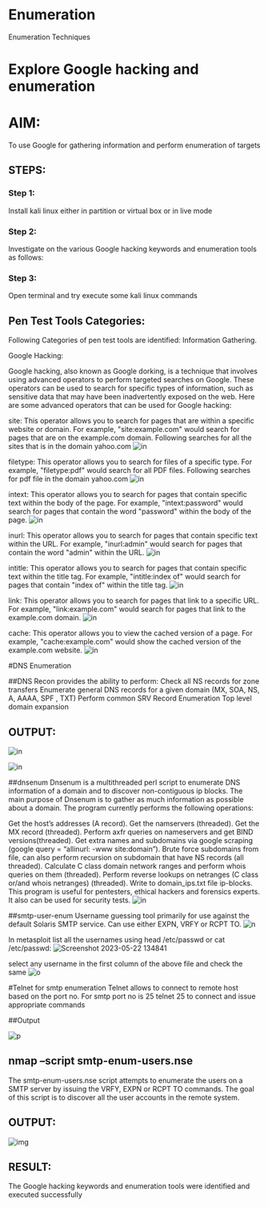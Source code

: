 # Enumeration
Enumeration Techniques

# Explore Google hacking and enumeration 

# AIM:

To use Google for gathering information and perform enumeration of targets

## STEPS:

### Step 1:

Install kali linux either in partition or virtual box or in live mode

### Step 2:

Investigate on the various Google hacking keywords and enumeration tools as follows:


### Step 3:
Open terminal and try execute some kali linux commands

## Pen Test Tools Categories:  

Following Categories of pen test tools are identified:
Information Gathering.

Google Hacking:

Google hacking, also known as Google dorking, is a technique that involves using advanced operators to perform targeted searches on Google. These operators can be used to search for specific types of information, such as sensitive data that may have been inadvertently exposed on the web. Here are some advanced operators that can be used for Google hacking:

site: This operator allows you to search for pages that are within a specific website or domain. For example, "site:example.com" would search for pages that are on the example.com domain.
Following searches for all the sites that is in the domain yahoo.com
![in](1.png)

filetype: This operator allows you to search for files of a specific type. For example, "filetype:pdf" would search for all PDF files.
Following searches for pdf file in the domain yahoo.com
![in](2.png)

intext: This operator allows you to search for pages that contain specific text within the body of the page. For example, "intext:password" would search for pages that contain the word "password" within the body of the page.
![in](3.png)


inurl: This operator allows you to search for pages that contain specific text within the URL. For example, "inurl:admin" would search for pages that contain the word "admin" within the URL.
![in](4.png)

intitle: This operator allows you to search for pages that contain specific text within the title tag. For example, "intitle:index of" would search for pages that contain "index of" within the title tag.
![in](5.png)

link: This operator allows you to search for pages that link to a specific URL. For example, "link:example.com" would search for pages that link to the example.com domain.
![in](6.png)

cache: This operator allows you to view the cached version of a page. For example, "cache:example.com" would show the cached version of the example.com website.
![in](7.png)
 
#DNS Enumeration


##DNS Recon
provides the ability to perform:
Check all NS records for zone transfers
Enumerate general DNS records for a given domain (MX, SOA, NS, A, AAAA, SPF , TXT)
Perform common SRV Record Enumeration
Top level domain expansion
## OUTPUT:

![in](8.png)

![in](9.png)



##dnsenum
Dnsenum is a multithreaded perl script to enumerate DNS information of a domain and to discover non-contiguous ip blocks. The main purpose of Dnsenum is to gather as much information as possible about a domain. The program currently performs the following operations:

Get the host’s addresses (A record).
Get the namservers (threaded).
Get the MX record (threaded).
Perform axfr queries on nameservers and get BIND versions(threaded).
Get extra names and subdomains via google scraping (google query = “allinurl: -www site:domain”).
Brute force subdomains from file, can also perform recursion on subdomain that have NS records (all threaded).
Calculate C class domain network ranges and perform whois queries on them (threaded).
Perform reverse lookups on netranges (C class or/and whois netranges) (threaded).
Write to domain_ips.txt file ip-blocks.
This program is useful for pentesters, ethical hackers and forensics experts. It also can be used for security tests.
![in](10.png)

##smtp-user-enum
Username guessing tool primarily for use against the default Solaris SMTP service. Can use either EXPN, VRFY or RCPT TO.
![n](https://github.com/praveenst13/Enumeration/assets/118787793/d8415f64-ebd0-4eb9-a4e8-002f220f4f91)


In metasploit list all the usernames using head /etc/passwd or cat /etc/passwd:
![Screenshot 2023-05-22 134841](https://github.com/praveenst13/Enumeration/assets/118787793/6257b51a-4fdc-44cc-aaba-cdca76d7f4e5)

select any username in the first column of the above file and check the same
![o](https://github.com/praveenst13/Enumeration/assets/118787793/5d8df46a-e4c3-4b86-884d-6e01014da92a)


#Telnet for smtp enumeration
Telnet allows to connect to remote host based on the port no. For smtp port no is 25
telnet <host address> 25 to connect
and issue appropriate commands
  
 ##Output
  
  ![p](https://github.com/praveenst13/Enumeration/assets/118787793/42446d0a-0057-47dd-8d50-f3ea43a5e632)


## nmap –script smtp-enum-users.nse <hostname>

The smtp-enum-users.nse script attempts to enumerate the users on a SMTP server by issuing the VRFY, EXPN or RCPT TO commands. The goal of this script is to discover all the user accounts in the remote system.


## OUTPUT:
![img](q.jpeg)


## RESULT:
The Google hacking keywords and enumeration tools were identified and executed successfully


